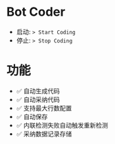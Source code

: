 # Bot Coder

- 启动: `> Start Coding`
- 停止: `> Stop Coding`

# 功能

- ✅ 自动生成代码
- ✅ 自动采纳代码
- ✅ 支持最大行数配置
- ✅ 自动保存
- ✅ 内联检测失败自动触发重新检测
- ✅ 采纳数据记录存储
